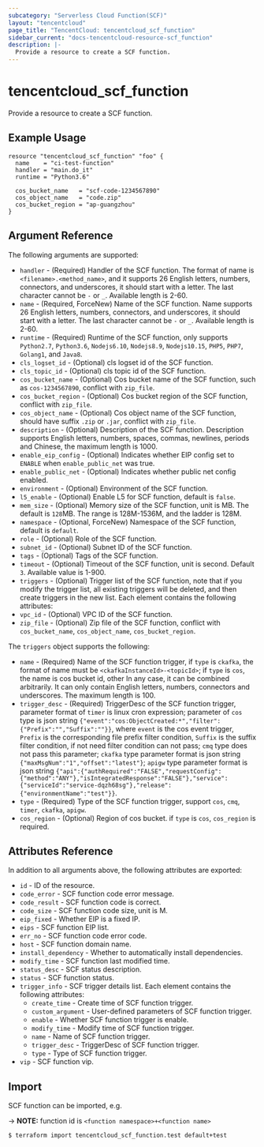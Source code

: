 ```yaml
---
subcategory: "Serverless Cloud Function(SCF)"
layout: "tencentcloud"
page_title: "TencentCloud: tencentcloud_scf_function"
sidebar_current: "docs-tencentcloud-resource-scf_function"
description: |-
  Provide a resource to create a SCF function.
---
```


# tencentcloud_scf_function

Provide a resource to create a SCF function.

## Example Usage

```hcl
resource "tencentcloud_scf_function" "foo" {
  name    = "ci-test-function"
  handler = "main.do_it"
  runtime = "Python3.6"

  cos_bucket_name   = "scf-code-1234567890"
  cos_object_name   = "code.zip"
  cos_bucket_region = "ap-guangzhou"
}
```

## Argument Reference

The following arguments are supported:

* `handler` - (Required) Handler of the SCF function. The format of name is `<filename>.<method_name>`, and it supports 26 English letters, numbers, connectors, and underscores, it should start with a letter. The last character cannot be `-` or `_`. Available length is 2-60.
* `name` - (Required, ForceNew) Name of the SCF function. Name supports 26 English letters, numbers, connectors, and underscores, it should start with a letter. The last character cannot be `-` or `_`. Available length is 2-60.
* `runtime` - (Required) Runtime of the SCF function, only supports `Python2.7`, `Python3.6`, `Nodejs6.10`, `Nodejs8.9`, `Nodejs10.15`, `PHP5`, `PHP7`, `Golang1`, and `Java8`.
* `cls_logset_id` - (Optional) cls logset id of the SCF function.
* `cls_topic_id` - (Optional) cls topic id of the SCF function.
* `cos_bucket_name` - (Optional) Cos bucket name of the SCF function, such as `cos-1234567890`, conflict with `zip_file`.
* `cos_bucket_region` - (Optional) Cos bucket region of the SCF function, conflict with `zip_file`.
* `cos_object_name` - (Optional) Cos object name of the SCF function, should have suffix `.zip` or `.jar`, conflict with `zip_file`.
* `description` - (Optional) Description of the SCF function. Description supports English letters, numbers, spaces, commas, newlines, periods and Chinese, the maximum length is 1000.
* `enable_eip_config` - (Optional) Indicates whether EIP config set to `ENABLE` when `enable_public_net` was true.
* `enable_public_net` - (Optional) Indicates whether public net config enabled.
* `environment` - (Optional) Environment of the SCF function.
* `l5_enable` - (Optional) Enable L5 for SCF function, default is `false`.
* `mem_size` - (Optional) Memory size of the SCF function, unit is MB. The default is `128`MB. The range is 128M-1536M, and the ladder is 128M.
* `namespace` - (Optional, ForceNew) Namespace of the SCF function, default is `default`.
* `role` - (Optional) Role of the SCF function.
* `subnet_id` - (Optional) Subnet ID of the SCF function.
* `tags` - (Optional) Tags of the SCF function.
* `timeout` - (Optional) Timeout of the SCF function, unit is second. Default `3`. Available value is 1-900.
* `triggers` - (Optional) Trigger list of the SCF function, note that if you modify the trigger list, all existing triggers will be deleted, and then create triggers in the new list. Each element contains the following attributes:
* `vpc_id` - (Optional) VPC ID of the SCF function.
* `zip_file` - (Optional) Zip file of the SCF function, conflict with `cos_bucket_name`, `cos_object_name`, `cos_bucket_region`.

The `triggers` object supports the following:

* `name` - (Required) Name of the SCF function trigger, if `type` is `ckafka`, the format of name must be `<ckafkaInstanceId>-<topicId>`; if `type` is `cos`, the name is cos bucket id, other In any case, it can be combined arbitrarily. It can only contain English letters, numbers, connectors and underscores. The maximum length is 100.
* `trigger_desc` - (Required) TriggerDesc of the SCF function trigger, parameter format of `timer` is linux cron expression; parameter of `cos` type is json string `{"event":"cos:ObjectCreated:*","filter":{"Prefix":"","Suffix":""}}`, where `event` is the cos event trigger, `Prefix` is the corresponding file prefix filter condition, `Suffix` is the suffix filter condition, if not need filter condition can not pass; `cmq` type does not pass this parameter; `ckafka` type parameter format is json string `{"maxMsgNum":"1","offset":"latest"}`; `apigw` type parameter format is json string `{"api":{"authRequired":"FALSE","requestConfig":{"method":"ANY"},"isIntegratedResponse":"FALSE"},"service":{"serviceId":"service-dqzh68sg"},"release":{"environmentName":"test"}}`.
* `type` - (Required) Type of the SCF function trigger, support `cos`, `cmq`, `timer`, `ckafka`, `apigw`.
* `cos_region` - (Optional) Region of cos bucket. if `type` is `cos`, `cos_region` is required.

## Attributes Reference

In addition to all arguments above, the following attributes are exported:

* `id` - ID of the resource.
* `code_error` - SCF function code error message.
* `code_result` - SCF function code is correct.
* `code_size` - SCF function code size, unit is M.
* `eip_fixed` - Whether EIP is a fixed IP.
* `eips` - SCF function EIP list.
* `err_no` - SCF function code error code.
* `host` - SCF function domain name.
* `install_dependency` - Whether to automatically install dependencies.
* `modify_time` - SCF function last modified time.
* `status_desc` - SCF status description.
* `status` - SCF function status.
* `trigger_info` - SCF trigger details list. Each element contains the following attributes:
  * `create_time` - Create time of SCF function trigger.
  * `custom_argument` - User-defined parameters of SCF function trigger.
  * `enable` - Whether SCF function trigger is enable.
  * `modify_time` - Modify time of SCF function trigger.
  * `name` - Name of SCF function trigger.
  * `trigger_desc` - TriggerDesc of SCF function trigger.
  * `type` - Type of SCF function trigger.
* `vip` - SCF function vip.


## Import

SCF function can be imported, e.g.

-> **NOTE:** function id is `<function namespace>+<function name>`

```
$ terraform import tencentcloud_scf_function.test default+test
```

